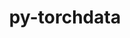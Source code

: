 ---
title: "py-torchdata"
layout: cache
categories: [package, develop]
meta: {"compilers": ["apple-clang@16.0.0", "gcc@13.2.0"], "num_specs": 117, "num_specs_by_stack": {"ml-darwin-aarch64-mps": 23, "ml-linux-aarch64-cpu": 22, "ml-linux-aarch64-cuda": 24, "ml-linux-x86_64-cpu": 22, "ml-linux-x86_64-cuda": 26, "root": 117}, "oss": ["sequoia", "ubuntu24.04"], "platforms": ["darwin", "linux"], "stacks": ["ml-darwin-aarch64-mps", "ml-linux-aarch64-cpu", "ml-linux-aarch64-cuda", "ml-linux-x86_64-cpu", "ml-linux-x86_64-cuda", "root"], "targets": ["aarch64", "x86_64_v3"], "versions": ["0.10.1"]}
spec_details: [{"compiler": "gcc@13.2.0", "hash": "2qofguoduesvws62k2jxlg34p7yhovcn", "os": "ubuntu24.04", "platform": "linux", "size": "-", "stacks": ["ml-linux-aarch64-cpu", "root"], "target": "aarch64", "variants": ["build_system=python_pip"], "versions": ["0.10.1"]}, {"compiler": "gcc@13.2.0", "hash": "2teg6jl4qx3lem5uffbssqpbnp4yy3qk", "os": "ubuntu24.04", "platform": "linux", "size": "-", "stacks": ["ml-linux-aarch64-cuda", "root"], "target": "aarch64", "variants": ["build_system=python_pip"], "versions": ["0.10.1"]}, {"compiler": "apple-clang@16.0.0", "hash": "2zfno45teicni5icoydogzugl5wbh5kt", "os": "sequoia", "platform": "darwin", "size": "-", "stacks": ["ml-darwin-aarch64-mps", "root"], "target": "aarch64", "variants": ["build_system=python_pip"], "versions": ["0.10.1"]}, {"compiler": "gcc@13.2.0", "hash": "3b36dc72tjwp2snfjlebkaulawpgn4z2", "os": "ubuntu24.04", "platform": "linux", "size": "-", "stacks": ["ml-linux-x86_64-cpu", "root"], "target": "x86_64_v3", "variants": ["build_system=python_pip"], "versions": ["0.10.1"]}, {"compiler": "gcc@13.2.0", "hash": "3nzdynvodlq77resw4qzbmuuwjbxtkpn", "os": "ubuntu24.04", "platform": "linux", "size": "-", "stacks": ["ml-linux-aarch64-cuda", "root"], "target": "aarch64", "variants": ["build_system=python_pip"], "versions": ["0.10.1"]}, {"compiler": "gcc@13.2.0", "hash": "3pqjjdtq2x73yy4ryukgw3nve55ai3yo", "os": "ubuntu24.04", "platform": "linux", "size": "-", "stacks": ["ml-linux-aarch64-cuda", "root"], "target": "aarch64", "variants": ["build_system=python_pip"], "versions": ["0.10.1"]}, {"compiler": "gcc@13.2.0", "hash": "4jgaov5xsw2pn3sfwh45mt2n6ilvumi7", "os": "ubuntu24.04", "platform": "linux", "size": "-", "stacks": ["ml-linux-aarch64-cuda", "root"], "target": "aarch64", "variants": ["build_system=python_pip"], "versions": ["0.10.1"]}, {"compiler": "gcc@13.2.0", "hash": "4uijdpnah5ebbkax53wnkydzgxyqvl6e", "os": "ubuntu24.04", "platform": "linux", "size": "-", "stacks": ["ml-linux-x86_64-cpu", "root"], "target": "x86_64_v3", "variants": ["build_system=python_pip"], "versions": ["0.10.1"]}, {"compiler": "gcc@13.2.0", "hash": "4uzvon625423jdtoutnpk64q7lk7lkki", "os": "ubuntu24.04", "platform": "linux", "size": "-", "stacks": ["ml-linux-aarch64-cpu", "root"], "target": "aarch64", "variants": ["build_system=python_pip"], "versions": ["0.10.1"]}, {"compiler": "gcc@13.2.0", "hash": "5byggxnuftzybzr3tchffnj2woxhpq4q", "os": "ubuntu24.04", "platform": "linux", "size": "-", "stacks": ["ml-linux-aarch64-cpu", "root"], "target": "aarch64", "variants": ["build_system=python_pip"], "versions": ["0.10.1"]}, {"compiler": "gcc@13.2.0", "hash": "5eyrzavrnx5ai7e6u2bihzf62pa6wrr7", "os": "ubuntu24.04", "platform": "linux", "size": "-", "stacks": ["ml-linux-x86_64-cpu", "root"], "target": "x86_64_v3", "variants": ["build_system=python_pip"], "versions": ["0.10.1"]}, {"compiler": "gcc@13.2.0", "hash": "5zfijwqobstflzv4xpkhjspxxgeesmdn", "os": "ubuntu24.04", "platform": "linux", "size": "-", "stacks": ["ml-linux-aarch64-cuda", "root"], "target": "aarch64", "variants": ["build_system=python_pip"], "versions": ["0.10.1"]}, {"compiler": "apple-clang@16.0.0", "hash": "6334ny4mefktdrljrzlei3aghrenuuef", "os": "sequoia", "platform": "darwin", "size": "-", "stacks": ["ml-darwin-aarch64-mps", "root"], "target": "aarch64", "variants": ["build_system=python_pip"], "versions": ["0.10.1"]}, {"compiler": "gcc@13.2.0", "hash": "6xz4gszwo6xcjrrdkvhbhdsel3o4s7f7", "os": "ubuntu24.04", "platform": "linux", "size": "-", "stacks": ["ml-linux-x86_64-cuda", "root"], "target": "x86_64_v3", "variants": ["build_system=python_pip"], "versions": ["0.10.1"]}, {"compiler": "apple-clang@16.0.0", "hash": "6zuzmryiapvsfzotemkdvwm3lgnmevfh", "os": "sequoia", "platform": "darwin", "size": "-", "stacks": ["ml-darwin-aarch64-mps", "root"], "target": "aarch64", "variants": ["build_system=python_pip"], "versions": ["0.10.1"]}, {"compiler": "gcc@13.2.0", "hash": "7hxw3ezegqqueo46enuquwy7352lsawe", "os": "ubuntu24.04", "platform": "linux", "size": "-", "stacks": ["ml-linux-aarch64-cpu", "root"], "target": "aarch64", "variants": ["build_system=python_pip"], "versions": ["0.10.1"]}, {"compiler": "gcc@13.2.0", "hash": "7xpmlemguqwhoxm4o54ushqfvfs5qb6r", "os": "ubuntu24.04", "platform": "linux", "size": "-", "stacks": ["ml-linux-x86_64-cuda", "root"], "target": "x86_64_v3", "variants": ["build_system=python_pip"], "versions": ["0.10.1"]}, {"compiler": "gcc@13.2.0", "hash": "7zpb2htblsh34kmhbsjphfkdqe3vpylv", "os": "ubuntu24.04", "platform": "linux", "size": "-", "stacks": ["ml-linux-x86_64-cuda", "root"], "target": "x86_64_v3", "variants": ["build_system=python_pip"], "versions": ["0.10.1"]}, {"compiler": "gcc@13.2.0", "hash": "abwsjz6dgsq5zr5f2yjs7hxvxakn2czs", "os": "ubuntu24.04", "platform": "linux", "size": "-", "stacks": ["ml-linux-aarch64-cpu", "root"], "target": "aarch64", "variants": ["build_system=python_pip"], "versions": ["0.10.1"]}, {"compiler": "gcc@13.2.0", "hash": "aekyeminbhjxhsudhujj2waeqckz2pji", "os": "ubuntu24.04", "platform": "linux", "size": "-", "stacks": ["ml-linux-aarch64-cpu", "root"], "target": "aarch64", "variants": ["build_system=python_pip"], "versions": ["0.10.1"]}, {"compiler": "gcc@13.2.0", "hash": "akskfodw7fogy5wl47eqsvvsh53dssar", "os": "ubuntu24.04", "platform": "linux", "size": "-", "stacks": ["ml-linux-aarch64-cpu", "root"], "target": "aarch64", "variants": ["build_system=python_pip"], "versions": ["0.10.1"]}, {"compiler": "gcc@13.2.0", "hash": "bj2bzs5lgyqasbiuyut4zi74t4lgvwy2", "os": "ubuntu24.04", "platform": "linux", "size": "-", "stacks": ["ml-linux-x86_64-cpu", "root"], "target": "x86_64_v3", "variants": ["build_system=python_pip"], "versions": ["0.10.1"]}, {"compiler": "gcc@13.2.0", "hash": "bwk6oq7yjjflbafl2svkhq4u4csi5wjp", "os": "ubuntu24.04", "platform": "linux", "size": "-", "stacks": ["ml-linux-aarch64-cuda", "root"], "target": "aarch64", "variants": ["build_system=python_pip"], "versions": ["0.10.1"]}, {"compiler": "gcc@13.2.0", "hash": "byrlsgersoqgiimcrudyy2eh26hlqfvp", "os": "ubuntu24.04", "platform": "linux", "size": "-", "stacks": ["ml-linux-x86_64-cuda", "root"], "target": "x86_64_v3", "variants": ["build_system=python_pip"], "versions": ["0.10.1"]}, {"compiler": "gcc@13.2.0", "hash": "c6kshufynacfuykayfhomwnbauvq5fxx", "os": "ubuntu24.04", "platform": "linux", "size": "-", "stacks": ["ml-linux-x86_64-cuda", "root"], "target": "x86_64_v3", "variants": ["build_system=python_pip"], "versions": ["0.10.1"]}, {"compiler": "gcc@13.2.0", "hash": "cfczpcrjpd43wotglhp73osrjwuqf7rd", "os": "ubuntu24.04", "platform": "linux", "size": "-", "stacks": ["ml-linux-x86_64-cuda", "root"], "target": "x86_64_v3", "variants": ["build_system=python_pip"], "versions": ["0.10.1"]}, {"compiler": "gcc@13.2.0", "hash": "crp5twopg5afkvnjebcyq5jzk3i4tvs6", "os": "ubuntu24.04", "platform": "linux", "size": "-", "stacks": ["ml-linux-x86_64-cpu", "root"], "target": "x86_64_v3", "variants": ["build_system=python_pip"], "versions": ["0.10.1"]}, {"compiler": "gcc@13.2.0", "hash": "csmlzaarei6hluor5oh6kjpgosdidl7f", "os": "ubuntu24.04", "platform": "linux", "size": "-", "stacks": ["ml-linux-x86_64-cuda", "root"], "target": "x86_64_v3", "variants": ["build_system=python_pip"], "versions": ["0.10.1"]}, {"compiler": "gcc@13.2.0", "hash": "duxv2c7y6wbg3w73vrpgucxahzposckt", "os": "ubuntu24.04", "platform": "linux", "size": "-", "stacks": ["ml-linux-x86_64-cpu", "root"], "target": "x86_64_v3", "variants": ["build_system=python_pip"], "versions": ["0.10.1"]}, {"compiler": "gcc@13.2.0", "hash": "erst56uydihxa5ezqjn7dcw2am6vzbe5", "os": "ubuntu24.04", "platform": "linux", "size": "-", "stacks": ["ml-linux-aarch64-cpu", "root"], "target": "aarch64", "variants": ["build_system=python_pip"], "versions": ["0.10.1"]}, {"compiler": "apple-clang@16.0.0", "hash": "ewhwxav54ujyvlumyq2mhj3tckh7devm", "os": "sequoia", "platform": "darwin", "size": "-", "stacks": ["ml-darwin-aarch64-mps", "root"], "target": "aarch64", "variants": ["build_system=python_pip"], "versions": ["0.10.1"]}, {"compiler": "gcc@13.2.0", "hash": "fasuvow6lmy7sr3kh5xk5donyd2r4c7h", "os": "ubuntu24.04", "platform": "linux", "size": "-", "stacks": ["ml-linux-x86_64-cpu", "root"], "target": "x86_64_v3", "variants": ["build_system=python_pip"], "versions": ["0.10.1"]}, {"compiler": "apple-clang@16.0.0", "hash": "fluxocs5cnldacokwm4t3obu52ivudb5", "os": "sequoia", "platform": "darwin", "size": "-", "stacks": ["ml-darwin-aarch64-mps", "root"], "target": "aarch64", "variants": ["build_system=python_pip"], "versions": ["0.10.1"]}, {"compiler": "gcc@13.2.0", "hash": "fmblq725rkit2yu2htypmwj427m7jgjk", "os": "ubuntu24.04", "platform": "linux", "size": "-", "stacks": ["ml-linux-x86_64-cuda", "root"], "target": "x86_64_v3", "variants": ["build_system=python_pip"], "versions": ["0.10.1"]}, {"compiler": "gcc@13.2.0", "hash": "fmexygmjuelqcc6x5apmgyv65tskebyb", "os": "ubuntu24.04", "platform": "linux", "size": "-", "stacks": ["ml-linux-x86_64-cpu", "root"], "target": "x86_64_v3", "variants": ["build_system=python_pip"], "versions": ["0.10.1"]}, {"compiler": "gcc@13.2.0", "hash": "fmpuolz5ykz4y3g43k4rgqspwkrmfgjx", "os": "ubuntu24.04", "platform": "linux", "size": "-", "stacks": ["ml-linux-x86_64-cpu", "root"], "target": "x86_64_v3", "variants": ["build_system=python_pip"], "versions": ["0.10.1"]}, {"compiler": "gcc@13.2.0", "hash": "fq5m7gxkjmlhgrp7kf7zntsioilixt5h", "os": "ubuntu24.04", "platform": "linux", "size": "-", "stacks": ["ml-linux-x86_64-cpu", "root"], "target": "x86_64_v3", "variants": ["build_system=python_pip"], "versions": ["0.10.1"]}, {"compiler": "apple-clang@16.0.0", "hash": "fvctcxkfb5rto24denyau54dv6zwwnmy", "os": "sequoia", "platform": "darwin", "size": "-", "stacks": ["ml-darwin-aarch64-mps", "root"], "target": "aarch64", "variants": ["build_system=python_pip"], "versions": ["0.10.1"]}, {"compiler": "gcc@13.2.0", "hash": "fx4qvabev5s5xe47udf44pe7u4acx55k", "os": "ubuntu24.04", "platform": "linux", "size": "-", "stacks": ["ml-linux-x86_64-cpu", "root"], "target": "x86_64_v3", "variants": ["build_system=python_pip"], "versions": ["0.10.1"]}, {"compiler": "gcc@13.2.0", "hash": "fxyepmjqkya7qalh6plvom3vr6dn6qgx", "os": "ubuntu24.04", "platform": "linux", "size": "-", "stacks": ["ml-linux-aarch64-cuda", "root"], "target": "aarch64", "variants": ["build_system=python_pip"], "versions": ["0.10.1"]}, {"compiler": "apple-clang@16.0.0", "hash": "g2mua3f4a3ubgrab4tuenuaxu2grys3f", "os": "sequoia", "platform": "darwin", "size": "-", "stacks": ["ml-darwin-aarch64-mps", "root"], "target": "aarch64", "variants": ["build_system=python_pip"], "versions": ["0.10.1"]}, {"compiler": "gcc@13.2.0", "hash": "ggkpvqya4kzi3jbxahh2uhbde5janbcv", "os": "ubuntu24.04", "platform": "linux", "size": "-", "stacks": ["ml-linux-aarch64-cuda", "root"], "target": "aarch64", "variants": ["build_system=python_pip"], "versions": ["0.10.1"]}, {"compiler": "apple-clang@16.0.0", "hash": "ghtnz62xed62pjlvefgq7dfrkidzp6jc", "os": "sequoia", "platform": "darwin", "size": "-", "stacks": ["ml-darwin-aarch64-mps", "root"], "target": "aarch64", "variants": ["build_system=python_pip"], "versions": ["0.10.1"]}, {"compiler": "gcc@13.2.0", "hash": "gxulrla4yd74bwjyyfjbnx65b3ohakd6", "os": "ubuntu24.04", "platform": "linux", "size": "-", "stacks": ["ml-linux-aarch64-cuda", "root"], "target": "aarch64", "variants": ["build_system=python_pip"], "versions": ["0.10.1"]}, {"compiler": "gcc@13.2.0", "hash": "hvyl5qujpxuk7bha2wm6sa34wbvvyjvn", "os": "ubuntu24.04", "platform": "linux", "size": "-", "stacks": ["ml-linux-x86_64-cpu", "root"], "target": "x86_64_v3", "variants": ["build_system=python_pip"], "versions": ["0.10.1"]}, {"compiler": "gcc@13.2.0", "hash": "i3bbwimoaqqqtdolyyqku32mxrasg2ni", "os": "ubuntu24.04", "platform": "linux", "size": "-", "stacks": ["ml-linux-aarch64-cpu", "root"], "target": "aarch64", "variants": ["build_system=python_pip"], "versions": ["0.10.1"]}, {"compiler": "gcc@13.2.0", "hash": "i3pcbr66exqbawi3rj6gxxzaxpqrl5b4", "os": "ubuntu24.04", "platform": "linux", "size": "-", "stacks": ["ml-linux-x86_64-cuda", "root"], "target": "x86_64_v3", "variants": ["build_system=python_pip"], "versions": ["0.10.1"]}, {"compiler": "apple-clang@16.0.0", "hash": "iuzuu35w6dpupdewatcfs6jzbypt7ze4", "os": "sequoia", "platform": "darwin", "size": "-", "stacks": ["ml-darwin-aarch64-mps", "root"], "target": "aarch64", "variants": ["build_system=python_pip"], "versions": ["0.10.1"]}, {"compiler": "gcc@13.2.0", "hash": "jivcobxavbk547wi7lhxcykza5lhgqql", "os": "ubuntu24.04", "platform": "linux", "size": "-", "stacks": ["ml-linux-x86_64-cuda", "root"], "target": "x86_64_v3", "variants": ["build_system=python_pip"], "versions": ["0.10.1"]}, {"compiler": "gcc@13.2.0", "hash": "kjpzwsjsdy7s2pxjpbo72v27ilnh3yor", "os": "ubuntu24.04", "platform": "linux", "size": "-", "stacks": ["ml-linux-x86_64-cuda", "root"], "target": "x86_64_v3", "variants": ["build_system=python_pip"], "versions": ["0.10.1"]}, {"compiler": "gcc@13.2.0", "hash": "lbiia6mr7h6jhr6dx5zegnn47tomebv6", "os": "ubuntu24.04", "platform": "linux", "size": "-", "stacks": ["ml-linux-aarch64-cpu", "root"], "target": "aarch64", "variants": ["build_system=python_pip"], "versions": ["0.10.1"]}, {"compiler": "gcc@13.2.0", "hash": "lcduwk5o657xvdhuvibjdiv4c6kcf5sv", "os": "ubuntu24.04", "platform": "linux", "size": "-", "stacks": ["ml-linux-aarch64-cuda", "root"], "target": "aarch64", "variants": ["build_system=python_pip"], "versions": ["0.10.1"]}, {"compiler": "gcc@13.2.0", "hash": "lfsrmgvf3x2buynqrajffg76yzyr2f35", "os": "ubuntu24.04", "platform": "linux", "size": "-", "stacks": ["ml-linux-aarch64-cpu", "root"], "target": "aarch64", "variants": ["build_system=python_pip"], "versions": ["0.10.1"]}, {"compiler": "gcc@13.2.0", "hash": "lfvvfyzruyhtmrn4szcfxj4m5s7uzyjx", "os": "ubuntu24.04", "platform": "linux", "size": "-", "stacks": ["ml-linux-x86_64-cuda", "root"], "target": "x86_64_v3", "variants": ["build_system=python_pip"], "versions": ["0.10.1"]}, {"compiler": "apple-clang@16.0.0", "hash": "lqvrkgg5cwctrxvzfa5dn7xeeemn4wfx", "os": "sequoia", "platform": "darwin", "size": "-", "stacks": ["ml-darwin-aarch64-mps", "root"], "target": "aarch64", "variants": ["build_system=python_pip"], "versions": ["0.10.1"]}, {"compiler": "gcc@13.2.0", "hash": "m6zpytcwb4ixe25jh2y2nfyhxpxcuxlg", "os": "ubuntu24.04", "platform": "linux", "size": "-", "stacks": ["ml-linux-x86_64-cuda", "root"], "target": "x86_64_v3", "variants": ["build_system=python_pip"], "versions": ["0.10.1"]}, {"compiler": "gcc@13.2.0", "hash": "mmhdpqcb4rl7gtwpaqjdd2sxv7eklcse", "os": "ubuntu24.04", "platform": "linux", "size": "-", "stacks": ["ml-linux-aarch64-cpu", "root"], "target": "aarch64", "variants": ["build_system=python_pip"], "versions": ["0.10.1"]}, {"compiler": "apple-clang@16.0.0", "hash": "nammu4if6qrliog3bg5omq2nrswbeho4", "os": "sequoia", "platform": "darwin", "size": "-", "stacks": ["ml-darwin-aarch64-mps", "root"], "target": "aarch64", "variants": ["build_system=python_pip"], "versions": ["0.10.1"]}, {"compiler": "gcc@13.2.0", "hash": "nehjaa4rvlxgzlkgnilunp4dmwwkpmqo", "os": "ubuntu24.04", "platform": "linux", "size": "-", "stacks": ["ml-linux-aarch64-cpu", "root"], "target": "aarch64", "variants": ["build_system=python_pip"], "versions": ["0.10.1"]}, {"compiler": "gcc@13.2.0", "hash": "nhqddtmjh25vncshjzo7jkaznlpbszwo", "os": "ubuntu24.04", "platform": "linux", "size": "-", "stacks": ["ml-linux-aarch64-cuda", "root"], "target": "aarch64", "variants": ["build_system=python_pip"], "versions": ["0.10.1"]}, {"compiler": "gcc@13.2.0", "hash": "ntqxamqrfzahgqli4kmwmdw3mpaxxkhg", "os": "ubuntu24.04", "platform": "linux", "size": "-", "stacks": ["ml-linux-aarch64-cuda", "root"], "target": "aarch64", "variants": ["build_system=python_pip"], "versions": ["0.10.1"]}, {"compiler": "gcc@13.2.0", "hash": "nwlusrzkp2eqcu5gqm2jgpjbsf4kpyco", "os": "ubuntu24.04", "platform": "linux", "size": "-", "stacks": ["ml-linux-aarch64-cuda", "root"], "target": "aarch64", "variants": ["build_system=python_pip"], "versions": ["0.10.1"]}, {"compiler": "gcc@13.2.0", "hash": "nxws5jko2mkeo3e2ulajxelv4aaqundt", "os": "ubuntu24.04", "platform": "linux", "size": "-", "stacks": ["ml-linux-aarch64-cuda", "root"], "target": "aarch64", "variants": ["build_system=python_pip"], "versions": ["0.10.1"]}, {"compiler": "apple-clang@16.0.0", "hash": "ooxdkc4rr6fgbzo5kad6lguq6qxsdywe", "os": "sequoia", "platform": "darwin", "size": "-", "stacks": ["ml-darwin-aarch64-mps", "root"], "target": "aarch64", "variants": ["build_system=python_pip"], "versions": ["0.10.1"]}, {"compiler": "gcc@13.2.0", "hash": "oys46dkwfixcsy4p5coc7jqvwdavgbsr", "os": "ubuntu24.04", "platform": "linux", "size": "-", "stacks": ["ml-linux-x86_64-cuda", "root"], "target": "x86_64_v3", "variants": ["build_system=python_pip"], "versions": ["0.10.1"]}, {"compiler": "apple-clang@16.0.0", "hash": "pd46sheuv66pssqbcyq7yo7fjhwveifv", "os": "sequoia", "platform": "darwin", "size": "-", "stacks": ["ml-darwin-aarch64-mps", "root"], "target": "aarch64", "variants": ["build_system=python_pip"], "versions": ["0.10.1"]}, {"compiler": "gcc@13.2.0", "hash": "pgbidioeylacpf6rcszamygsqvyffqwe", "os": "ubuntu24.04", "platform": "linux", "size": "-", "stacks": ["ml-linux-aarch64-cpu", "root"], "target": "aarch64", "variants": ["build_system=python_pip"], "versions": ["0.10.1"]}, {"compiler": "apple-clang@16.0.0", "hash": "pkghzmzntj7stlkyqfetij22pfjbgau7", "os": "sequoia", "platform": "darwin", "size": "-", "stacks": ["ml-darwin-aarch64-mps", "root"], "target": "aarch64", "variants": ["build_system=python_pip"], "versions": ["0.10.1"]}, {"compiler": "apple-clang@16.0.0", "hash": "pli5fffodjx7jikyj75ycmwhenhvsbfp", "os": "sequoia", "platform": "darwin", "size": "-", "stacks": ["ml-darwin-aarch64-mps", "root"], "target": "aarch64", "variants": ["build_system=python_pip"], "versions": ["0.10.1"]}, {"compiler": "gcc@13.2.0", "hash": "pvdptwjp2x3sn6tfqmblsd75wvqldg7s", "os": "ubuntu24.04", "platform": "linux", "size": "-", "stacks": ["ml-linux-aarch64-cuda", "root"], "target": "aarch64", "variants": ["build_system=python_pip"], "versions": ["0.10.1"]}, {"compiler": "gcc@13.2.0", "hash": "qbii3d4lhexprfuey7xytldacyld75nx", "os": "ubuntu24.04", "platform": "linux", "size": "-", "stacks": ["ml-linux-x86_64-cpu", "root"], "target": "x86_64_v3", "variants": ["build_system=python_pip"], "versions": ["0.10.1"]}, {"compiler": "gcc@13.2.0", "hash": "qdq2lwamwax4m5rliw3ygfflf2l6pqou", "os": "ubuntu24.04", "platform": "linux", "size": "-", "stacks": ["ml-linux-aarch64-cpu", "root"], "target": "aarch64", "variants": ["build_system=python_pip"], "versions": ["0.10.1"]}, {"compiler": "gcc@13.2.0", "hash": "qksati3jvdx2kcfgfvbkjj4rj4qqlmnq", "os": "ubuntu24.04", "platform": "linux", "size": "-", "stacks": ["ml-linux-x86_64-cuda", "root"], "target": "x86_64_v3", "variants": ["build_system=python_pip"], "versions": ["0.10.1"]}, {"compiler": "apple-clang@16.0.0", "hash": "qmwjkup4r5isdq6ow66gogsexowl6mfk", "os": "sequoia", "platform": "darwin", "size": "-", "stacks": ["ml-darwin-aarch64-mps", "root"], "target": "aarch64", "variants": ["build_system=python_pip"], "versions": ["0.10.1"]}, {"compiler": "gcc@13.2.0", "hash": "qsppjaeiwqzh6k4n3xqmtusew72w6d23", "os": "ubuntu24.04", "platform": "linux", "size": "-", "stacks": ["ml-linux-aarch64-cpu", "root"], "target": "aarch64", "variants": ["build_system=python_pip"], "versions": ["0.10.1"]}, {"compiler": "gcc@13.2.0", "hash": "qt6gxxb6mvj75vi4fswsgj2p4xc6uqdg", "os": "ubuntu24.04", "platform": "linux", "size": "-", "stacks": ["ml-linux-x86_64-cuda", "root"], "target": "x86_64_v3", "variants": ["build_system=python_pip"], "versions": ["0.10.1"]}, {"compiler": "gcc@13.2.0", "hash": "quyqy7hy6yq5i6yzakx627nmc7x4miqw", "os": "ubuntu24.04", "platform": "linux", "size": "-", "stacks": ["ml-linux-aarch64-cpu", "root"], "target": "aarch64", "variants": ["build_system=python_pip"], "versions": ["0.10.1"]}, {"compiler": "gcc@13.2.0", "hash": "r36hpk6jnvnw77oalrhuolqxod7g3lne", "os": "ubuntu24.04", "platform": "linux", "size": "-", "stacks": ["ml-linux-x86_64-cuda", "root"], "target": "x86_64_v3", "variants": ["build_system=python_pip"], "versions": ["0.10.1"]}, {"compiler": "gcc@13.2.0", "hash": "r4wxlivzi45dp72llzypwprrgydbgcpo", "os": "ubuntu24.04", "platform": "linux", "size": "-", "stacks": ["ml-linux-x86_64-cuda", "root"], "target": "x86_64_v3", "variants": ["build_system=python_pip"], "versions": ["0.10.1"]}, {"compiler": "gcc@13.2.0", "hash": "r7sw3xw42ufmtjoae7ojmhlu5otcb43r", "os": "ubuntu24.04", "platform": "linux", "size": "-", "stacks": ["ml-linux-aarch64-cpu", "root"], "target": "aarch64", "variants": ["build_system=python_pip"], "versions": ["0.10.1"]}, {"compiler": "gcc@13.2.0", "hash": "rgrecatv5ngxxr3jr5ymh3qzbhrpslf6", "os": "ubuntu24.04", "platform": "linux", "size": "-", "stacks": ["ml-linux-aarch64-cuda", "root"], "target": "aarch64", "variants": ["build_system=python_pip"], "versions": ["0.10.1"]}, {"compiler": "gcc@13.2.0", "hash": "rhfappinud5fr7orftad4hbheydrbcjm", "os": "ubuntu24.04", "platform": "linux", "size": "-", "stacks": ["ml-linux-x86_64-cpu", "root"], "target": "x86_64_v3", "variants": ["build_system=python_pip"], "versions": ["0.10.1"]}, {"compiler": "gcc@13.2.0", "hash": "rjromigd4fi7pyd4dawwl7vwemvql5rs", "os": "ubuntu24.04", "platform": "linux", "size": "-", "stacks": ["ml-linux-aarch64-cuda", "root"], "target": "aarch64", "variants": ["build_system=python_pip"], "versions": ["0.10.1"]}, {"compiler": "gcc@13.2.0", "hash": "s3qdsb6s5dayf2ms5xikt6v2yq3hdyfx", "os": "ubuntu24.04", "platform": "linux", "size": "-", "stacks": ["ml-linux-aarch64-cpu", "root"], "target": "aarch64", "variants": ["build_system=python_pip"], "versions": ["0.10.1"]}, {"compiler": "apple-clang@16.0.0", "hash": "scxbxzkrfupiryfhfs2ea6p3s24lfm7k", "os": "sequoia", "platform": "darwin", "size": "-", "stacks": ["ml-darwin-aarch64-mps", "root"], "target": "aarch64", "variants": ["build_system=python_pip"], "versions": ["0.10.1"]}, {"compiler": "gcc@13.2.0", "hash": "sw5eormcj3ca7yv6qbv4rn4bx5h33g2a", "os": "ubuntu24.04", "platform": "linux", "size": "-", "stacks": ["ml-linux-x86_64-cuda", "root"], "target": "x86_64_v3", "variants": ["build_system=python_pip"], "versions": ["0.10.1"]}, {"compiler": "gcc@13.2.0", "hash": "sx2vlwglzghmyfohobb2npi6p2mfloog", "os": "ubuntu24.04", "platform": "linux", "size": "-", "stacks": ["ml-linux-aarch64-cuda", "root"], "target": "aarch64", "variants": ["build_system=python_pip"], "versions": ["0.10.1"]}, {"compiler": "gcc@13.2.0", "hash": "tievezlcds23mmazgyajog6uoyjlkahx", "os": "ubuntu24.04", "platform": "linux", "size": "-", "stacks": ["ml-linux-x86_64-cuda", "root"], "target": "x86_64_v3", "variants": ["build_system=python_pip"], "versions": ["0.10.1"]}, {"compiler": "apple-clang@16.0.0", "hash": "tmikn5k6tzsgnmq3sdcjonwn3aikztao", "os": "sequoia", "platform": "darwin", "size": "-", "stacks": ["ml-darwin-aarch64-mps", "root"], "target": "aarch64", "variants": ["build_system=python_pip"], "versions": ["0.10.1"]}, {"compiler": "apple-clang@16.0.0", "hash": "toooufgsjbdrwn73eqyo2d242nnldi5y", "os": "sequoia", "platform": "darwin", "size": "-", "stacks": ["ml-darwin-aarch64-mps", "root"], "target": "aarch64", "variants": ["build_system=python_pip"], "versions": ["0.10.1"]}, {"compiler": "gcc@13.2.0", "hash": "tr4itvkgh66fpmx3qowcps36jhhpm5j4", "os": "ubuntu24.04", "platform": "linux", "size": "-", "stacks": ["ml-linux-x86_64-cuda", "root"], "target": "x86_64_v3", "variants": ["build_system=python_pip"], "versions": ["0.10.1"]}, {"compiler": "gcc@13.2.0", "hash": "ttgw7bxglrbrwmxcutyymui63rosbcmi", "os": "ubuntu24.04", "platform": "linux", "size": "-", "stacks": ["ml-linux-x86_64-cuda", "root"], "target": "x86_64_v3", "variants": ["build_system=python_pip"], "versions": ["0.10.1"]}, {"compiler": "gcc@13.2.0", "hash": "twrnnuu7xz5a2yupcz7ebkvopuhw7qd4", "os": "ubuntu24.04", "platform": "linux", "size": "-", "stacks": ["ml-linux-x86_64-cpu", "root"], "target": "x86_64_v3", "variants": ["build_system=python_pip"], "versions": ["0.10.1"]}, {"compiler": "gcc@13.2.0", "hash": "tyzupf2qersjfqpw7cyichzqjp7cuj56", "os": "ubuntu24.04", "platform": "linux", "size": "-", "stacks": ["ml-linux-aarch64-cuda", "root"], "target": "aarch64", "variants": ["build_system=python_pip"], "versions": ["0.10.1"]}, {"compiler": "gcc@13.2.0", "hash": "u3y6d2cmpld7c7crt4q5sjnqudiasqhl", "os": "ubuntu24.04", "platform": "linux", "size": "-", "stacks": ["ml-linux-x86_64-cuda", "root"], "target": "x86_64_v3", "variants": ["build_system=python_pip"], "versions": ["0.10.1"]}, {"compiler": "gcc@13.2.0", "hash": "uawip7q4b7g3d5lt6o3fgmxnn52wod65", "os": "ubuntu24.04", "platform": "linux", "size": "-", "stacks": ["ml-linux-x86_64-cuda", "root"], "target": "x86_64_v3", "variants": ["build_system=python_pip"], "versions": ["0.10.1"]}, {"compiler": "gcc@13.2.0", "hash": "ucfwjaa5ozxi77atxx7kbi5z5sr7le4c", "os": "ubuntu24.04", "platform": "linux", "size": "-", "stacks": ["ml-linux-aarch64-cuda", "root"], "target": "aarch64", "variants": ["build_system=python_pip"], "versions": ["0.10.1"]}, {"compiler": "gcc@13.2.0", "hash": "ujjds32znd7mdg3phncnqk44qjrjilh2", "os": "ubuntu24.04", "platform": "linux", "size": "-", "stacks": ["ml-linux-aarch64-cpu", "root"], "target": "aarch64", "variants": ["build_system=python_pip"], "versions": ["0.10.1"]}, {"compiler": "apple-clang@16.0.0", "hash": "uonwt5gyfcb3px5iq644hu6uyy6hcaxa", "os": "sequoia", "platform": "darwin", "size": "-", "stacks": ["ml-darwin-aarch64-mps", "root"], "target": "aarch64", "variants": ["build_system=python_pip"], "versions": ["0.10.1"]}, {"compiler": "gcc@13.2.0", "hash": "uwlwfnhyj3qyrpmw2gxisiuvh5e7b7yj", "os": "ubuntu24.04", "platform": "linux", "size": "-", "stacks": ["ml-linux-aarch64-cuda", "root"], "target": "aarch64", "variants": ["build_system=python_pip"], "versions": ["0.10.1"]}, {"compiler": "gcc@13.2.0", "hash": "v2sslrmmhlnilluyxe736kzhcbpc6pzp", "os": "ubuntu24.04", "platform": "linux", "size": "-", "stacks": ["ml-linux-aarch64-cuda", "root"], "target": "aarch64", "variants": ["build_system=python_pip"], "versions": ["0.10.1"]}, {"compiler": "gcc@13.2.0", "hash": "vy66ztbpf7kn57653bll65thymfcvhh4", "os": "ubuntu24.04", "platform": "linux", "size": "-", "stacks": ["ml-linux-x86_64-cpu", "root"], "target": "x86_64_v3", "variants": ["build_system=python_pip"], "versions": ["0.10.1"]}, {"compiler": "apple-clang@16.0.0", "hash": "vzh2k2vrllhfezeoxwj3zyk46tcq7tnp", "os": "sequoia", "platform": "darwin", "size": "-", "stacks": ["ml-darwin-aarch64-mps", "root"], "target": "aarch64", "variants": ["build_system=python_pip"], "versions": ["0.10.1"]}, {"compiler": "gcc@13.2.0", "hash": "w3duppxnpkrsvfljdlokxezxnuu2b4vl", "os": "ubuntu24.04", "platform": "linux", "size": "-", "stacks": ["ml-linux-x86_64-cpu", "root"], "target": "x86_64_v3", "variants": ["build_system=python_pip"], "versions": ["0.10.1"]}, {"compiler": "gcc@13.2.0", "hash": "wfnq23pfpky432wxsd2pmkm7rg5casdv", "os": "ubuntu24.04", "platform": "linux", "size": "-", "stacks": ["ml-linux-x86_64-cuda", "root"], "target": "x86_64_v3", "variants": ["build_system=python_pip"], "versions": ["0.10.1"]}, {"compiler": "gcc@13.2.0", "hash": "wptbxw5yh75gnfoiiolo2xthrj66nbkn", "os": "ubuntu24.04", "platform": "linux", "size": "-", "stacks": ["ml-linux-aarch64-cpu", "root"], "target": "aarch64", "variants": ["build_system=python_pip"], "versions": ["0.10.1"]}, {"compiler": "gcc@13.2.0", "hash": "wsa5ysuonjyhvrvm63tix5syucfzmumg", "os": "ubuntu24.04", "platform": "linux", "size": "-", "stacks": ["ml-linux-x86_64-cpu", "root"], "target": "x86_64_v3", "variants": ["build_system=python_pip"], "versions": ["0.10.1"]}, {"compiler": "gcc@13.2.0", "hash": "x7pg76dxfoedcyvvcmydhwh5sx2za5qq", "os": "ubuntu24.04", "platform": "linux", "size": "-", "stacks": ["ml-linux-x86_64-cpu", "root"], "target": "x86_64_v3", "variants": ["build_system=python_pip"], "versions": ["0.10.1"]}, {"compiler": "gcc@13.2.0", "hash": "xbepqufq5nlo3xsayy3fk2gb2zbpmkjz", "os": "ubuntu24.04", "platform": "linux", "size": "-", "stacks": ["ml-linux-x86_64-cpu", "root"], "target": "x86_64_v3", "variants": ["build_system=python_pip"], "versions": ["0.10.1"]}, {"compiler": "apple-clang@16.0.0", "hash": "xctqtuqnbi455d2gi6ealqxicisutpwh", "os": "sequoia", "platform": "darwin", "size": "-", "stacks": ["ml-darwin-aarch64-mps", "root"], "target": "aarch64", "variants": ["build_system=python_pip"], "versions": ["0.10.1"]}, {"compiler": "gcc@13.2.0", "hash": "xlfwawi5rk4py2fjg2f5vqbiwmztuelv", "os": "ubuntu24.04", "platform": "linux", "size": "-", "stacks": ["ml-linux-aarch64-cuda", "root"], "target": "aarch64", "variants": ["build_system=python_pip"], "versions": ["0.10.1"]}, {"compiler": "apple-clang@16.0.0", "hash": "y6gqhbajqb3sjkednj4kmcejw6bs3pnr", "os": "sequoia", "platform": "darwin", "size": "-", "stacks": ["ml-darwin-aarch64-mps", "root"], "target": "aarch64", "variants": ["build_system=python_pip"], "versions": ["0.10.1"]}, {"compiler": "gcc@13.2.0", "hash": "ywlghtdbuzkabjoh75ozvpgrnmgoagdn", "os": "ubuntu24.04", "platform": "linux", "size": "-", "stacks": ["ml-linux-aarch64-cuda", "root"], "target": "aarch64", "variants": ["build_system=python_pip"], "versions": ["0.10.1"]}, {"compiler": "gcc@13.2.0", "hash": "z4gtlbukevhfnxjycuqjivyoxhht3mvz", "os": "ubuntu24.04", "platform": "linux", "size": "-", "stacks": ["ml-linux-aarch64-cpu", "root"], "target": "aarch64", "variants": ["build_system=python_pip"], "versions": ["0.10.1"]}, {"compiler": "gcc@13.2.0", "hash": "znnexdwm5gh7qdtvu7wrirvh4oqna7ef", "os": "ubuntu24.04", "platform": "linux", "size": "-", "stacks": ["ml-linux-x86_64-cpu", "root"], "target": "x86_64_v3", "variants": ["build_system=python_pip"], "versions": ["0.10.1"]}, {"compiler": "gcc@13.2.0", "hash": "zpttrwzpfz5acy6dp3cl4cy73bov65zc", "os": "ubuntu24.04", "platform": "linux", "size": "-", "stacks": ["ml-linux-x86_64-cuda", "root"], "target": "x86_64_v3", "variants": ["build_system=python_pip"], "versions": ["0.10.1"]}, {"compiler": "gcc@13.2.0", "hash": "zrsq3m4acmizpf45y56hriqlhkqcviwu", "os": "ubuntu24.04", "platform": "linux", "size": "-", "stacks": ["ml-linux-x86_64-cpu", "root"], "target": "x86_64_v3", "variants": ["build_system=python_pip"], "versions": ["0.10.1"]}]
---